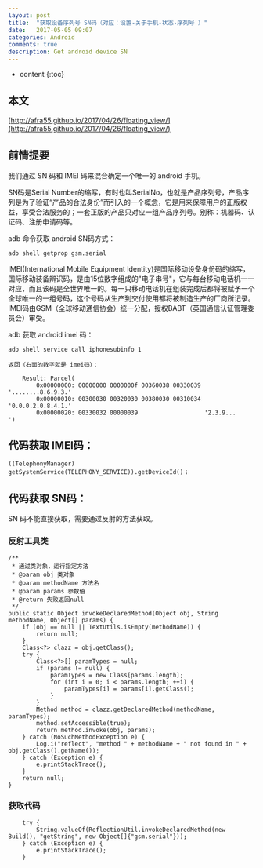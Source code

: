 ```yaml
---
layout: post
title:  "获取设备序列号 SN码（对应：设置-关于手机-状态-序列号 ）"
date:   2017-05-05 09:07
categories: Android
comments: true
description: Get android device SN
---
```


* content
{:toc}

## 本文

[http://afra55.github.io/2017/04/26/floating_view/](http://afra55.github.io/2017/04/26/floating_view/)

## 前情提要

我们通过 SN 码和 IMEI 码来混合确定一个唯一的 android 手机。

SN码是Serial Number的缩写，有时也叫SerialNo，也就是产品序列号，产品序列是为了验证“产品的合法身份”而引入的一个概念，它是用来保障用户的正版权益，享受合法服务的；一套正版的产品只对应一组产品序列号。别称：机器码、认证码、注册申请码等。

adb 命令获取 android SN码方式： 

	adb shell getprop gsm.serial

IMEI(International Mobile Equipment Identity)是国际移动设备身份码的缩写，国际移动装备辨识码，是由15位数字组成的"电子串号"，它与每台移动电话机一一对应，而且该码是全世界唯一的。每一只移动电话机在组装完成后都将被赋予一个全球唯一的一组号码，这个号码从生产到交付使用都将被制造生产的厂商所记录。 IMEI码由GSM（全球移动通信协会）统一分配，授权BABT（英国通信认证管理委员会）审受。

adb 获取 android imei 码：

	adb shell service call iphonesubinfo 1

	返回（右面的数字就是 imei码）：
		
		Result: Parcel(
	  		0x00000000: 00000000 0000000f 00360038 00330039 '........8.6.9.3.'
	  		0x00000010: 00300030 00320030 00380030 00310034 '0.0.0.2.0.8.4.1.'
	  		0x00000020: 00330032 00000039                   '2.3.9...        ')

## 代码获取 IMEI码：

	((TelephonyManager) getSystemService(TELEPHONY_SERVICE)).getDeviceId()；


## 代码获取 SN码：

SN 码不能直接获取，需要通过反射的方法获取。

### 反射工具类

	/**
     * 通过类对象，运行指定方法
     * @param obj 类对象
     * @param methodName 方法名
     * @param params 参数值
     * @return 失败返回null
     */
    public static Object invokeDeclaredMethod(Object obj, String methodName, Object[] params) {
        if (obj == null || TextUtils.isEmpty(methodName)) {
            return null;
        }
        Class<?> clazz = obj.getClass();
        try {
            Class<?>[] paramTypes = null;
            if (params != null) {
                paramTypes = new Class[params.length];
                for (int i = 0; i < params.length; ++i) {
                    paramTypes[i] = params[i].getClass();
                }
            }
            Method method = clazz.getDeclaredMethod(methodName, paramTypes);
            method.setAccessible(true);
            return method.invoke(obj, params);
        } catch (NoSuchMethodException e) {
            Log.i("reflect", "method " + methodName + " not found in " + obj.getClass().getName());
        } catch (Exception e) {
            e.printStackTrace();
        }
        return null;
    }			

### 获取代码

		try {
			String.valueOf(ReflectionUtil.invokeDeclaredMethod(new Build(), "getString", new Object[]{"gsm.serial"}));
		} catch (Exception e) {
			e.printStackTrace();
		}	

